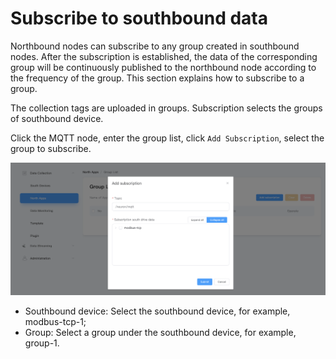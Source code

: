 # Subscribe to southbound data

Northbound nodes can subscribe to any group created in southbound nodes. After the subscription is established, the data of the corresponding group will be continuously published to the northbound node according to the frequency of the group. This section explains how to subscribe to a group.

The collection tags are uploaded in groups. Subscription selects the groups of southbound device.

Click the MQTT node, enter the group list, click `Add Subscription`, select the group to subscribe.

![subscriptions-add](./_assets/subscription-add.png)

* Southbound device: Select the southbound device, for example, modbus-tcp-1;
* Group: Select a group under the southbound device, for example, group-1.
